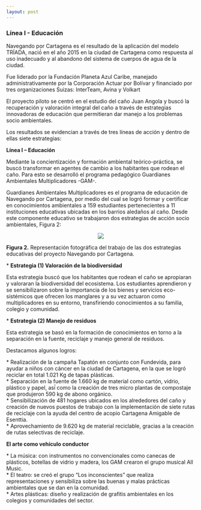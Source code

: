 ```yaml
---
layout: post
---
```


<div class="bradcam_area breadcam_bg overlay d-flex align-items-center justify-content-center">
        <div class="container">
            <div class="row">
                <div class="col-xl-12">
                    <div class="bradcam_text text-center">
                        <h3>Línea I - Educación</h3>
                    </div>
                </div>
            </div>
        </div>
</div>

<section class="blog_area single-post-area section-padding">
      <div class="container">
         <div class="row">
            <div class="col-lg-12 posts-list">
               <div class="single-post">
                  <div class="blog_details">
<p>Navegando por Cartagena es el resultado de la aplicación del modelo TRÍADA, nació́ en el año 2015 en la ciudad de Cartagena como respuesta al uso inadecuado y al abandono del sistema de cuerpos de agua de la ciudad.

</p>
<p>Fue liderado por la Fundación Planeta Azul Caribe, manejado administrativamente por la Corporación Actuar por Bolívar y financiado por tres organizaciones Suizas: InterTeam, Avina y Volkart

</p>
<p>El proyecto piloto se centró en el estudio del caño Juan Angola y buscó la recuperación y valoración integral del caño a través de estrategias innovadoras de educación que permitieran dar manejo a los problemas socio ambientales.

</p>
<p>Los resultados se evidencian a través de tres líneas de acción y dentro de ellas siete estrategias:

</p>
<p><strong>Línea I – Educación</strong></p>
<p>Mediante la concientización y formación ambiental teórico-práctica, se buscó transformar en agentes de cambio a los habitantes que rodean el caño.  Para esto se desarrolló el programa pedagógico Guardianes Ambientales Multiplicadores -GAM-.

</p>
<p>Guardianes Ambientales Multiplicadores es el programa de educación de Navegando por Cartagena, por medio del cual se logró formar y certificar en conocimientos ambientales a 159 estudiantes pertenecientes a 11 instituciones educativas ubicadas en los barrios aledaños al caño. Desde este componente educativo se trabajaron dos estrategias de acción socio ambientales, Figura 2:

</p>
<p style="text-align: center">
<img  src="{{ '/assets/images/paginas/linea-i-educacion.png' | prepend: site.baseurl }}"><br/>
</p>
<p><strong>Figura 2.</strong> Representación fotográfica del trabajo de las dos estrategias educativas del proyecto Navegando por Cartagena.

</p>
<p>* <strong>Estrategia (1) Valoración de la biodiversidad</strong></p>
<p>Esta estrategia buscó que los habitantes que rodean el caño se apropiaran y valoraran la biodiversidad del ecosistema. Los estudiantes aprendieron y se sensibilizaron sobre la importancia de los bienes y servicios eco-sistémicos que ofrecen los manglares y a su vez actuaron como multiplicadores en su entorno, transfiriendo conocimientos a su familia, colegio y comunidad.</p>
<p>* <strong>Estrategia (2) Manejo de residuos</strong></p>
<p>Esta estrategia se basó en la formación de conocimientos en torno a la separación en la fuente, reciclaje y manejo general de residuos.
</p>
<p>Destacamos algunos logros:
</p>
<p>
* Realización de la campaña Tapatón en conjunto con Fundevida, para ayudar a niños con cáncer en la ciudad de Cartagena, en la que se logró reciclar en total 1.021 Kg de tapas plásticas.<br/>
* Separación en la fuente de 1.660 kg de material como cartón, vidrio, plástico y papel, así́ como la creación de tres micro plantas de compostaje que produjeron 590 kg de abono orgánico.<br/>
* Sensibilización de 481 hogares ubicados en los alrededores del caño y creación de nuevos puestos de trabajo con la implementación de siete rutas de reciclaje con la ayuda del centro de acopio Cartagena Amigable de Esenttia.<br/>
* Aprovechamiento de 9.620 kg de material reciclable, gracias a la creación de rutas selectivas de reciclaje.<br/></p>
<p><strong>El arte como vehículo conductor</strong>
</p>
<p>
* La música: con instrumentos no convencionales como canecas de plásticos, botellas de vidrio y madera, los GAM crearon el grupo musical All Music.<br/>
* El teatro: se creó el grupo “Los inconscientes” que realiza representaciones y sensibiliza sobre las buenas y malas prácticas ambientales que se dan en la comunidad.<br/>
* Artes plásticas: diseño y realización de grafitis ambientales en los colegios y comunidades del sector.<br/></p>
                  </div>
               </div>
            </div>
         </div>
      </div>

</section>